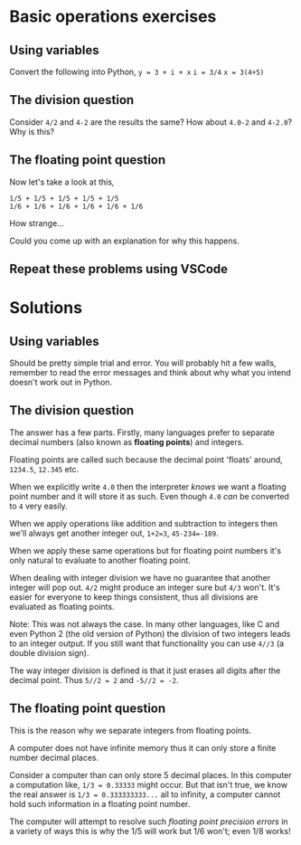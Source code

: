 # Basic operations exercises
## Using variables
Convert the following into Python,
`y = 3 + i + x`
`i = 3/4`
`x = 3(4+5)`

## The division question
Consider `4/2` and `4-2` are the results the same?
How about `4.0-2` and `4-2.0`?
Why is this?

## The floating point question
Now let's take a look at this,
```
1/5 + 1/5 + 1/5 + 1/5 + 1/5
1/6 + 1/6 + 1/6 + 1/6 + 1/6 + 1/6
```
How strange...

Could you come up with an explanation for why this happens.

## Repeat these problems using VSCode

# Solutions
## Using variables
Should be pretty simple trial and error. You will probably hit a few walls,
remember to read the error messages and
think about why what you intend doesn't work out in Python.

## The division question
The answer has a few parts. Firstly, many languages prefer to separate decimal
numbers (also known as **floating points**) and integers.

Floating points are called such because the decimal point 'floats' around,
`1234.5`, `12.345` etc.

When we explicitly write `4.0` then the interpreter *knows* we want a floating
point number and it will store it as such. Even though `4.0` *can* be converted
to `4` very easily.

When we apply operations like addition and subtraction to integers
then we'll always get another integer out, `1+2=3`, `45-234=-189`.

When we apply these same operations but for floating point numbers it's only
natural to evaluate to another floating point.

When dealing with integer division we have no guarantee that another integer
will pop out. `4/2` might produce an integer sure but `4/3` won't. It's easier
for everyone to keep things consistent, thus all divisions are evaluated as
floating points.

Note: This was not always the case. In many other languages,
like C and even Python 2 (the old version of Python)
the division of two integers leads to an integer output.
If you still want that functionality you can use `4//3` (a double division sign).

The way integer division is defined is that it just erases all digits after the
decimal point. Thus `5//2 = 2` and `-5//2 = -2`.

## The floating point question
This is the reason why we separate integers from floating points.

A computer does not have infinite memory thus it can only store a finite number
decimal places.

Consider a computer than can only store 5 decimal places. In this computer a
computation like, `1/3 = 0.33333` might occur. But that isn't true,
we know the real answer is `1/3 = 0.333333333...` all to infinity, a computer
cannot hold such information in a floating point number.

The computer will attempt to resolve such *floating point precision errors*
in a variety of ways this is why the 1/5 will work but 1/6 won't;
even 1/8 works!



